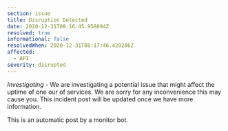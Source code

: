 ```yaml
---
section: issue
title: Disruption Detected
date: 2020-12-31T08:16:45.958094Z
resolved: true
informational: false
resolvedWhen: 2020-12-31T08:17:46.420286Z
affected:
  - API
severity: disrupted
---
```

*Investigating* - We are investigating a potential issue that might affect the uptime of one our of services. We are sorry for any inconvenience this may cause you. This incident post will be updated once we have more information.

This is an automatic post by a monitor bot.
        